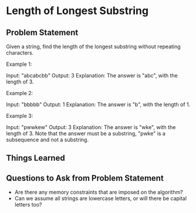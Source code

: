 # Length of Longest Substring

## Problem Statement
Given a string, find the length of the longest substring without repeating characters.

Example 1:

Input: "abcabcbb"
Output: 3
Explanation: The answer is "abc", with the length of 3.

Example 2:

Input: "bbbbb"
Output: 1
Explanation: The answer is "b", with the length of 1.

Example 3:

Input: "pwwkew"
Output: 3
Explanation: The answer is "wke", with the length of 3.
             Note that the answer must be a substring, "pwke" is a subsequence and not a substring.

## Things Learned

## Questions to Ask from Problem Statement
- Are there any memory constraints that are imposed on the algorithm?
- Can we assume all strings are lowercase letters, or will there be capital letters too?

